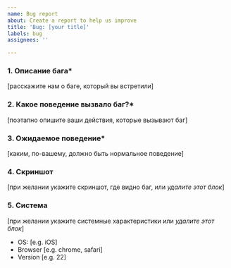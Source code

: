 ```yaml
---
name: Bug report
about: Create a report to help us improve
title: 'Bug: [your title]'
labels: bug
assignees: ''

---
```


### 1. Описание бага*
[расскажите нам о баге, который вы встретили]

### 2. Какое поведение вызвало баг?*
[поэтапно опишите ваши действия, которые вызывают баг]

### 3. Ожидаемое поведение*
[каким, по-вашему, должно быть нормальное поведение]

### 4. Скриншот
[при желании укажите скриншот, где видно баг, или _удалите этот блок_]

### 5. Система
[при желании укажите системные характеристики или _удалите этот блок_]
 - OS: [e.g. iOS]
 - Browser [e.g. chrome, safari]
 - Version [e.g. 22]

